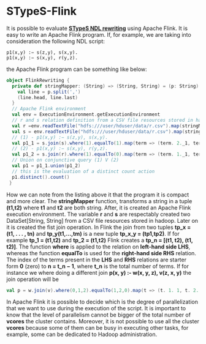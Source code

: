 # STypeS-Flink

It is possible to evaluate [**STypeS NDL rewriting**](https://github.com/srapisarda/stypes) using Apache Flink.
It is easy to write an Apache Flink program. If, for example, we are taking into consideration the following NDL script:
 ```
p1(x,y) :− s(z,y), s(x,y).
p1(x,y) :− s(x,y), r(y,z).
```

the Apache Flink program can be something like below:
```scala
object FlinkRewriting {
  private def stringMapper: (String) => (String, String) = (p: String) => { 
    val line = p.split(',')
    (line.head, line.last)
  }
  // Apache Flink environment 
  val env = ExecutionEnvironment.getExecutionEnvironment
  // r and s relation definition from a CSV file resources stored in hadoop
  val r =env.readTextFile("hdfs:///user/hduser/data/r.csv").map(stringMapper) 
  val s = env.readTextFile("hdfs:///user/hduser/data/r.csv").map(stringMapper)
  // (1) - p1(x,y) :− s(z,y), s(x,y).
  val p1_1 = s.join(s).where(1).equalTo(1).map(term => (term. 2._1, term. 1._2)) 
  // (2) - p1(x,y) :− s(x,y), r(y,z).
  val p1_2 = s.join(r).where(1).equalTo(0).map(term => (term. 1._1, term. 2._1)) 
  // Union on conjunctive query (1) V (2) 
  val p1 = p1_1.union(p1_2) 
  // this is the evaluation of a distinct count action
  p1.distinct().count()
 }
```

How we can note from the listing above it that the program it is compact and more clear. 
The **stringMapper** function, transforms a string in a tuple **(t1,t2)** where **t1** and **t2** are both string. 
After, it is created an Apache Flink execution environment. 
The variable **r** and **s** are respectably created two DataSet[String, String] from a CSV file resources stored in hadoop.
Later on it is created the fist join operation. 
In Flink the join from two tuples **tp_x = (t1, . . . , tn)** and **tp_y(t1,...,tm)** is a new tuple **tp_x_y = (tp1,tp2)**. 
If for example **tp_1 = (t1,t2)** and **tp_2 = (t1,t2)** Flink creates a **tp_n = [(t1, t2), (t1, t2)]**. 
The function **where** is applied to the relation on **left-hand side LHS**, whereas the function **equalTo** is used for the **right-hand side RHS** relation. 
The index of the terms present in the **LHS** and **RHS** relations are starter form **0** (zero) to **n = t_n − 1**, where **t_n** is the total number of terms. 
If for instance we where doing a different join **p(x, y) :- w(x, y, z), v(z, x, y)** the join operation will be
```scala
val p = w.join(v).where(0,1,2).equalTo(1,2,0).map(t => (t. 1. 1, t. 2. 3)
```
In Apache Flink it is possible to decide which is the degree of parallelization that we want to use during the execution of the script. 
It is important to know that the level of parallelism cannot be bigger of the total number of **vcores** the cluster contains. 
Moreover, it is not possible to use all the cluster **vcores** because some of them can be busy in executing other tasks, 
for example, some can be dedicated to Hadoop administration.
